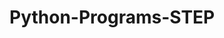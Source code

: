 # Python-Programs-STEP
        
   
                  
                            
                            
                                    
            
    
